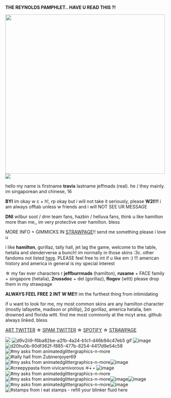 **THE REYNOLDS PAMPHLET.. HAVE U READ THIS ?!**

  <img width="500" src="https://64.media.tumblr.com/7a0a814bf001d5494979c25187e6820a/6aec571d4b11117d-41/s500x750/8ac06ed4e6ae593063a6ba2411a38a8ba3cc6792.gif"/>


<img src="https://64.media.tumblr.com/6a9b5aa330333d4dfe5685b95b6afa26/d5be44d9bf4d0004-52/s1280x1920/5001abbc2f6e58268ba61a5bfde13231feb7b919.png"/>

hello my name is firstname **travis** lastname jeffmads (real). he / they mainly. im singaporean and chinese, 16

**BYI**
im okay w c + h!, rp okay but i will not take it seriously, please **W2I!!!** i am always offtab unless w friends and i will NOT SEE UR MESSAGE

**DNI** wilbur soot / drm team fans, hazbin / helluva fans, think u like hamilton more than me,, im very protective over hamilton. bless

MORE INFO + GIMMICKS IN [STRAWPAGE](https://jeffermads.straw.page/)!! send me something please i love u

i like **hamilton**, gorillaz, tally hall, jet lag the game, welcome to the table, hetalia and slenderverse a bunch! im normally in those skins :3c. other fandoms not listed [here](https://rentry.co/totaldramaisIand). PLEASE feel free to int if u like em :) !!! american history and america in general is my special interest

☆ my fav ever characters r **jeffburrmads** (hamilton), **rusame** + FACE family + singapore (hetalia), **2russdoc** + del (gorillaz), **flogov** (wttt) please drop them in my strawpage

**ALWAYS FEEL FREE 2 INT W ME!!** im the furthest thing from intimidating

if u want to look for me, my most common skins are any hamilton character (mostly lafayette, madison or phillip), 2d gorillaz, america hetalia, ben drowned and florida wttt. find me most commonly at the mcyt area. github always linked. bless

[ART TWITTER](https://twitter.com/ogkrcast) ☆ [SPAM TWITTER](https://twitter.com/rusameyaoi) ☆ [SPOTIFY](https://open.spotify.com/user/pjs8thycpapcc70wb47elos6q) ☆ [STRAWPAGE](https://jeffermads.straw.page/)


<img src="https://64.media.tumblr.com/8cf219b7255537fa555408849d0c351c/1b8381f969116a1e-3e/s100x200/05c50661376eeb2ebb4cc8eff59505ee89427e3a.gif"/> ![d9v2ii9-f6ba82be-a2fb-4a24-b1c1-d46b94c47eb5 gif](https://github.com/user-attachments/assets/061263b3-7104-41a3-a14b-19c1d470b3da) ![image](https://github.com/user-attachments/assets/21888b47-519c-4cbd-bdad-b78249fbe100) ![d20hu0b-90df362f-f885-477b-8254-4417d9e54c58](https://github.com/user-attachments/assets/b2159974-9345-4d0c-99c4-893a5b12ce5a) <img src="https://64.media.tumblr.com/03d768c5ea8124db5e0f22c0705446f2/00ba8885354cb6a2-a8/s100x200/c24eb33d40611a5b5dfd214b05f335b5c33ad940.gif" alt="#my asks from animatedglittergraphics-n-more"/><img src="https://64.media.tumblr.com/62fe9fc1c5ca0db74bc2ef17f163635c/f19ac661b7c40558-d6/s100x200/b5a30f25f64469898ae76083077d45dd80624c96.gif" alt="#tally hall from Zubinenjoyer69"/> <img src="https://64.media.tumblr.com/8c4f6462cb55abfca16a483fbc434931/58bb5e3018f71ec2-dc/s100x200/d38c4c3ddd7d7a9290795f559523e683a0988fca.gifv" alt="#my asks from animatedglittergraphics-n-more"/>![image](https://github.com/user-attachments/assets/6d956275-27e1-4b4f-8f6c-62868f3b8541) <img src="https://64.media.tumblr.com/a94b7b1ad7ae58ce802cd2c45e1733e2/2e73f5f59b7bf88a-8e/s100x200/8c3ee2d445b45e49bdaa42c325bb07fb947bf34b.gifv" alt="#creepypasta from vivicarnivorous 𖤐⭒๋࣭ ⭑"/> ![image](https://github.com/user-attachments/assets/9afff387-1c43-4a9e-88f0-4dec6e8f867a)  <img src="https://64.media.tumblr.com/248c954f1d1ebf4552407f4b8666e4c9/ad6dfed21e1f579e-f1/s100x200/4af51c82b9599f240118fbcd49aef9a216411fa0.gifv" alt="#my asks from animatedglittergraphics-n-more"/><img src="https://64.media.tumblr.com/01f63472006123331fbc76d6c01d14eb/58bb5e3018f71ec2-ff/s100x200/08292e00a113174c844c16a3511cf07b83f81b02.gifv" alt="#my asks from animatedglittergraphics-n-more"/>![image](https://github.com/user-attachments/assets/59b96a10-00e6-4350-9581-4dcf9de9d7e2)![image](https://github.com/user-attachments/assets/f003fe75-eec0-46b0-ac0a-401652d9fa1d) <img src="https://64.media.tumblr.com/51b8cb402388287c5af0a7f7a4596af2/c51ddfea5d46cc6b-66/s100x200/f06a2003f356d9787e76cf63e69b4e1b10c76f28.gifv" alt="#my asks from animatedglittergraphics-n-more"/>![image](https://github.com/user-attachments/assets/d601a0be-1572-4c70-910b-13d438a3bb86) <img src="https://64.media.tumblr.com/e711028e2842234e94610f7d792a73cc/784463045d46bb7e-59/s100x200/19315e72e0ffa99e60dbd32df17ce1bdcd6ed43b.gifv" alt="#stamps from i eat stamps - refill your blinker fluid here"/>







